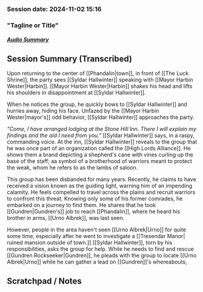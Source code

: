 ### Session date: 2024-11-02 15:16 
### "Tagline or Title"
##### [Audio Summary](https://www.dropbox.com/scl/fo/lqiia8ky3y57lpmpchwis/ALKEXb6Zkp1R1a6j1cpnBjA?e=1&preview=Chapter+7+A+Plea+from+a+Shepard.mp4&rlkey=b50tqk3d9bm35izfufqcpmind&st=birl8ywv&dl=0)

## Session Summary (Transcribed)

Upon returning to the center of [[Phandalin|town]], in front of [[The Luck Shrine]], the party sees [[Syldar Hallwinter]] speaking with [[Mayor Harbin Wester|Harbin]]. [[Mayor Harbin Wester|Harbin]] shakes his head and lifts his shoulders in disappointment at [[Syldar Hallwinter]]. 

When he notices the group, he quickly bows to [[Syldar Hallwinter]] and hurries away, hiding his face. Unfazed by the [[Mayor Harbin Wester|mayor's]] odd behavior, [[Syldar Hallwinter]] approaches the party.

_"Come, I have arranged lodging at the Stone Hill Inn. There I will explain my findings and the aid I need from you."_ [[Syldar Hallwinter]] says, in a raspy, commanding voice. At the inn, [[Syldar Hallwinter]] reveals to the group that he was once part of an organization called the [[High Lords Alliance]]. He shows them a brand depicting a shepherd's cane with vines curling up the base of the staff; aa symbol of a brotherhood of warriors meant to protect the weak, whom he refers to as the lambs of saloon. 

This group has been disbanded for many years. Recently, he claims to have received a vision known as the guiding light, warning him of an impending calamity. He feels compelled to travel across the plains and recruit warriors to confront this threat. Knowing only some of his former comrades, he embarked on a journey to find them. He shares that he took [[Gundren|Gundren's]] job to reach [[Phandalin]], where he heard his brother in arms, [[Urno Albrek]], was last seen. 

However, people in the area haven't seen [[Urno Albrek|Urno]] for quite some time, especially after he went to investigate a [[Tresendar Manor| ruined mansion outside of town.]] [[Syldar Hallwinter]], torn by his responsibilities, asks the group for help. While he needs to find and rescue [[Gundren Rockseeker|Gundren]], he pleads with the group to locate [[Urno Albrek|Urno]] while he can gather a lead on [[Gundren]]'s whereabouts,

## Scratchpad / Notes


